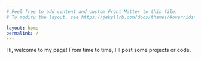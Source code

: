 ```yaml
---
# Feel free to add content and custom Front Matter to this file.
# To modify the layout, see https://jekyllrb.com/docs/themes/#overriding-theme-defaults

layout: home
permalink: /
---
```

Hi, welcome to my page!  From time to time, I'll post some projects or code.  
<!-- ![Me next to Gen. Sherman](/assets/img/home.HEIC) -->